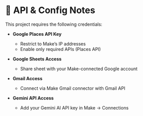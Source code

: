 # 🔐 API & Config Notes

This project requires the following credentials:

- **Google Places API Key**
  - Restrict to Make’s IP addresses
  - Enable only required APIs (Places API)

- **Google Sheets Access**
  - Share sheet with your Make-connected Google account

- **Gmail Access**
  - Connect via Make Gmail connector with Gmail API

- **Gemini API Access**
  - Add your Gemini AI API key in Make → Connections

 
      

